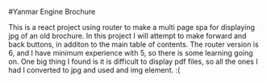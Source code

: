 #Yanmar Engine Brochure

This is a react project using router to make a multi page spa for displaying jpg of an old brochure.
In this project I will attempt to make forward and back buttons, in additon to the main table of contents.
The router version is 6, and I have minimum experience with 5, so there is some learning going on. One big thing
I found is it is difficult to display pdf files, so all the ones I had I converted to jpg and used and img element. :(